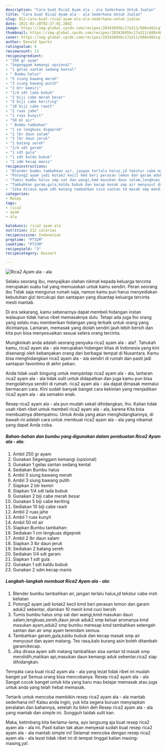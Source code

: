 ```yaml
---
description: "Cara buat Rica2 Ayam ala - ala Sederhana Untuk Jualan"
title: "Cara buat Rica2 Ayam ala - ala Sederhana Untuk Jualan"
slug: 912-cara-buat-rica2-ayam-ala-ala-sederhana-untuk-jualan
date: 2021-03-28T02:37:01.200Z
image: https://img-global.cpcdn.com/recipes/28343845bc17a311/680x482cq70/rica2-ayam-ala-ala-foto-resep-utama.jpg
thumbnail: https://img-global.cpcdn.com/recipes/28343845bc17a311/680x482cq70/rica2-ayam-ala-ala-foto-resep-utama.jpg
cover: https://img-global.cpcdn.com/recipes/28343845bc17a311/680x482cq70/rica2-ayam-ala-ala-foto-resep-utama.jpg
author: Donald Sparks
ratingvalue: 4
reviewcount: 13
recipeingredient:
- "250 gr ayam"
- "Segenggam kemangi opsional"
- "1 gelas santan sedang kental"
- " Bumbu halus"
- "5 siung bawang merah"
- "3 siung bawang putih"
- "2 btr kemiri"
- "1/4 sdt lada bubuk"
- "2 biji cabe merah besar"
- "5 biji cabe keriting"
- "10 biji cabe rawit"
- "2 ruas jahe"
- "1 ruas kunyit"
- "50 ml air"
- " Bumbu tambahan"
- "1 cm lengkuas digeprek"
- "2 lbr daun salam"
- "3 lbr daun jeruk"
- "2 batang sereh"
- "1/4 sdt garam"
- "1 sdt gula"
- "1 sdt kaldu bubuk"
- "2 sdm kecap manis"
recipeinstructions:
- "Blender bumbu tambahkan air, jangan terlalu halus,jd tekstur cabe msh keliatan"
- "Potong2 ayam jadi kotak2 kecil kmd beri perasan lemon dan garam aduk2 sebentar, diamkan 10 menit kmd cuci bersih"
- "Tumis bumbu halus smp sat dan wangi,kmd masukan daun salam,lengkuas,sereh,daun jeruk aduk2 smp keluar aromanya kmd masukan ayam,aduk2 smp bumbu meresap kmd tambahkan setengah santan dan air smp ayam terendam semua."
- "Tambahkan garam,gula,kaldu bubuk dan kecap masak smp air menyusut dan ayam matang. Tes rasa,kalo kurang asin boleh ditambah garam/kecap."
- "Jika dirasa ayam sdh matang tambahkan sisa santan td masak smp mendidih,matikan api,masukan daun kemangi aduk sebentar.rica2 siap dihidangkan."
categories:
- Resep
tags:
- rica2
- ayam
- ala

katakunci: rica2 ayam ala 
nutrition: 212 calories
recipecuisine: Indonesian
preptime: "PT32M"
cooktime: "PT33M"
recipeyield: "3"
recipecategory: Dessert

---
```



![Rica2 Ayam ala - ala](https://img-global.cpcdn.com/recipes/28343845bc17a311/680x482cq70/rica2-ayam-ala-ala-foto-resep-utama.jpg)

Selaku seorang ibu, menyajikan olahan nikmat kepada keluarga tercinta merupakan suatu hal yang memuaskan untuk kamu sendiri. Peran seorang ibu Tidak saja mengurus rumah saja, namun kamu pun harus menyediakan kebutuhan gizi tercukupi dan santapan yang disantap keluarga tercinta mesti mantab.

Di era  sekarang, kamu sebenarnya dapat membeli hidangan instan walaupun tidak harus ribet memasaknya dulu. Tetapi ada juga lho orang yang selalu mau memberikan hidangan yang terbaik untuk orang yang dicintainya. Lantaran, memasak yang diolah sendiri jauh lebih bersih dan kita pun bisa menyesuaikan sesuai selera orang tercinta. 



Mungkinkah anda adalah seorang penyuka rica2 ayam ala - ala?. Tahukah kamu, rica2 ayam ala - ala merupakan hidangan khas di Indonesia yang kini disenangi oleh kebanyakan orang dari berbagai tempat di Nusantara. Kamu bisa menghidangkan rica2 ayam ala - ala sendiri di rumah dan pasti jadi santapan favoritmu di akhir pekan.

Anda tidak usah bingung untuk menyantap rica2 ayam ala - ala, lantaran rica2 ayam ala - ala tidak sulit untuk didapatkan dan juga kamu pun bisa mengolahnya sendiri di rumah. rica2 ayam ala - ala dapat dimasak memalui bermacam cara. Kini sudah banyak banget cara kekinian yang menjadikan rica2 ayam ala - ala semakin enak.

Resep rica2 ayam ala - ala pun mudah sekali dihidangkan, lho. Kalian tidak usah ribet-ribet untuk membeli rica2 ayam ala - ala, karena Kita bisa membuatnya ditempatmu. Untuk Anda yang akan menghidangkannya, di bawah ini adalah cara untuk membuat rica2 ayam ala - ala yang nikamat yang dapat Anda coba.

<!--inarticleads1-->

##### Bahan-bahan dan bumbu yang digunakan dalam pembuatan Rica2 Ayam ala - ala:

1. Ambil 250 gr ayam
1. Gunakan Segenggam kemangi (opsional)
1. Gunakan 1 gelas santan sedang kental
1. Sediakan  Bumbu halus
1. Ambil 5 siung bawang merah
1. Ambil 3 siung bawang putih
1. Siapkan 2 btr kemiri
1. Siapkan 1/4 sdt lada bubuk
1. Gunakan 2 biji cabe merah besar
1. Gunakan 5 biji cabe keriting
1. Sediakan 10 biji cabe rawit
1. Ambil 2 ruas jahe
1. Ambil 1 ruas kunyit
1. Ambil 50 ml air
1. Siapkan  Bumbu tambahan:
1. Sediakan 1 cm lengkuas digeprek
1. Ambil 2 lbr daun salam
1. Siapkan 3 lbr daun jeruk
1. Sediakan 2 batang sereh
1. Sediakan 1/4 sdt garam
1. Siapkan 1 sdt gula
1. Gunakan 1 sdt kaldu bubuk
1. Gunakan 2 sdm kecap manis




<!--inarticleads2-->

##### Langkah-langkah membuat Rica2 Ayam ala - ala:

1. Blender bumbu tambahkan air, jangan terlalu halus,jd tekstur cabe msh keliatan
1. Potong2 ayam jadi kotak2 kecil kmd beri perasan lemon dan garam aduk2 sebentar, diamkan 10 menit kmd cuci bersih
1. Tumis bumbu halus smp sat dan wangi,kmd masukan daun salam,lengkuas,sereh,daun jeruk aduk2 smp keluar aromanya kmd masukan ayam,aduk2 smp bumbu meresap kmd tambahkan setengah santan dan air smp ayam terendam semua.
1. Tambahkan garam,gula,kaldu bubuk dan kecap masak smp air menyusut dan ayam matang. Tes rasa,kalo kurang asin boleh ditambah garam/kecap.
1. Jika dirasa ayam sdh matang tambahkan sisa santan td masak smp mendidih,matikan api,masukan daun kemangi aduk sebentar.rica2 siap dihidangkan.




Ternyata cara buat rica2 ayam ala - ala yang lezat tidak ribet ini mudah banget ya! Semua orang bisa mencobanya. Resep rica2 ayam ala - ala Sangat cocok banget untuk kita yang baru mau belajar memasak atau juga untuk anda yang telah hebat memasak.

Tertarik untuk mencoba membikin resep rica2 ayam ala - ala mantab sederhana ini? Kalau anda ingin, yuk kita segera buruan menyiapkan peralatan dan bahannya, setelah itu bikin deh Resep rica2 ayam ala - ala yang mantab dan simple ini. Sungguh taidak sulit kan. 

Maka, ketimbang kita berlama-lama, ayo langsung aja buat resep rica2 ayam ala - ala ini. Pasti kalian tak akan menyesal sudah buat resep rica2 ayam ala - ala mantab simple ini! Selamat mencoba dengan resep rica2 ayam ala - ala lezat tidak ribet ini di tempat tinggal kalian masing-masing,ya!.

